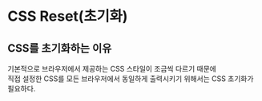 # CSS Reset(초기화)

## CSS를 초기화하는 이유
기본적으로 브라우저에서 제공하는 CSS 스타일이 조금씩 다르기 때문에    
직접 설정한 CSS를 모든 브라우저에서 동일하게 출력시키기 위해서는 CSS 초기화가 필요하다. 

